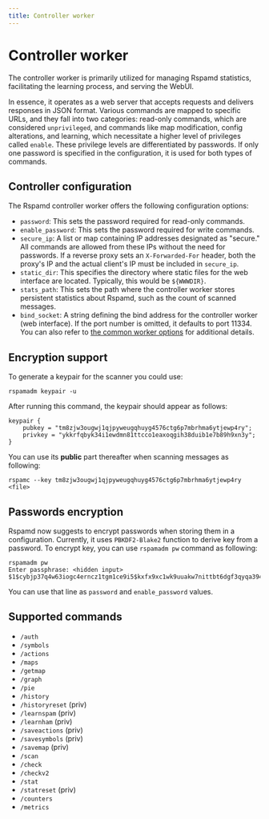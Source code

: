 ```yaml
---
title: Controller worker
---
```


# Controller worker

The controller worker is primarily utilized for managing Rspamd statistics, facilitating the learning process, and serving the WebUI. 

In essence, it operates as a web server that accepts requests and delivers responses in JSON format. Various commands are mapped to specific URLs, and they fall into two categories: read-only commands, which are considered `unprivileged`, and commands like map modification, config alterations, and learning, which necessitate a higher level of privileges called `enable`. These privilege levels are differentiated by passwords. If only one password is specified in the configuration, it is used for both types of commands.

## Controller configuration

The Rspamd controller worker offers the following configuration options:

* `password`: This sets the password required for read-only commands.
* `enable_password`: This sets the password required for write commands.
* `secure_ip`: A list or map containing IP addresses designated as "secure." All commands are allowed from these IPs without the need for passwords. If a reverse proxy sets an `X-Forwarded-For` header, both the proxy's IP and the actual client's IP must be included in `secure_ip`.
* `static_dir`: This specifies the directory where static files for the web interface are located. Typically, this would be `${WWWDIR}`.
* `stats_path`: This sets the path where the controller worker stores persistent statistics about Rspamd, such as the count of scanned messages.
* `bind_socket`: A string defining the bind address for the controller worker (web interface). If the port number is omitted, it defaults to port 11334. You can also refer to [the common worker options](/doc/workers/#common-worker-options) for additional details.

## Encryption support

To generate a keypair for the scanner you could use:

    rspamadm keypair -u

After running this command, the keypair should appear as follows:

~~~hcl
keypair {
    pubkey = "tm8zjw3ougwj1qjpyweugqhuyg4576ctg6p7mbrhma6ytjewp4ry";
    privkey = "ykkrfqbyk34i1ewdmn81ttcco1eaxoqgih38duib1e7b89h9xn3y";
}
~~~

You can use its **public** part thereafter when scanning messages as following:

    rspamc --key tm8zjw3ougwj1qjpyweugqhuyg4576ctg6p7mbrhma6ytjewp4ry <file>

## Passwords encryption

Rspamd now suggests to encrypt passwords when storing them in a configuration. Currently, it uses `PBKDF2-Blake2` function to derive key from a password. To encrypt key, you can use `rspamadm pw` command as following:

    rspamadm pw
    Enter passphrase: <hidden input>
    $1$cybjp37q4w63iogc4erncz1tgm1ce9i5$kxfx9xc1wk9uuakw7nittbt6dgf3qyqa394cnradg191iqgxr8kb

You can use that line as `password` and `enable_password` values.

## Supported commands

* `/auth`
* `/symbols`
* `/actions`
* `/maps`
* `/getmap`
* `/graph`
* `/pie`
* `/history`
* `/historyreset` (priv)
* `/learnspam` (priv)
* `/learnham` (priv)
* `/saveactions` (priv)
* `/savesymbols` (priv)
* `/savemap` (priv)
* `/scan`
* `/check`
* `/checkv2`
* `/stat`
* `/statreset` (priv)
* `/counters`
* `/metrics`
